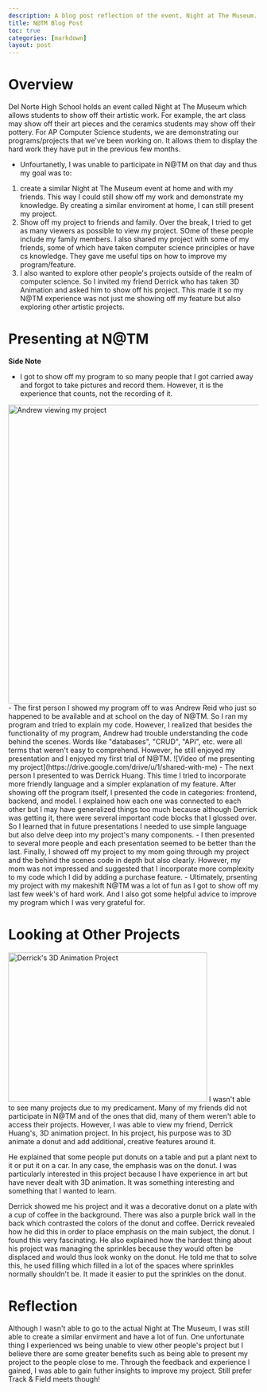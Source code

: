 ```yaml
---
description: A blog post reflection of the event, Night at The Museum.
title: N@TM Blog Post
toc: true
categories: [markdown]
layout: post
---
```


# Overview
Del Norte High School holds an event called Night at The Museum which allows students to show off their artistic work. For example, the art class may show off their art pieces and the ceramics students may show off their pottery. For AP Computer Science students, we are demonstrating our programs/projects that we've been working on. It allows them to display the hard work they have put in the previous few months.
- Unfourtanetly, I was unable to participate in N@TM on that day and thus my goal was to:
1. create a similar Night at The Museum event at home and with my friends. This way I could still show off my work and demonstrate my knowledge. By creating a similar enviroment at home, I can still present my project.
2. Show off my project to friends and family. Over the break, I tried to get as many viewers as possible to view my project. SOme of these people include my family members. I also shared my project with some of my friends, some of which have taken computer science principles or have cs knowledge. They gave me useful tips on how to improve my program/feature.
3. I also wanted to explore other people's projects outside of the realm of computer science. So I invited my friend Derrick who has taken 3D Animation and asked him to show off his project. This made it so my N@TM experience was not just me showing off my feature but also exploring other artistic projects.

# Presenting at N@TM 
**Side Note**
- I got to show off my program to so many people that I got carried away and forgot to take pictures and record them. However, it is the experience that counts, not the recording of it.
<img src="Jonathan-Wu-s-Repository/images/IMG-0892.jpg" alt="Andrew viewing my project" style="width:850px;height:600px;">
- The first person I showed my program off to was Andrew Reid who just so happened to be available and at school on the day of N@TM. So I ran my program and tried to explain my code. However, I realized that besides the functionality of my program, Andrew had trouble understanding the code behind the scenes. Words like "databases", "CRUD", "API", etc. were all terms that weren't easy to comprehend. However, he still enjoyed my presentation and I enjoyed my first trial of N@TM.
![Video of me presenting my project](https://drive.google.com/drive/u/1/shared-with-me)
- The next person I presented to was Derrick Huang. This time I tried to incorporate more friendly language and a simpler explanation of my feature. After showing off the program itself, I presented the code in categories: frontend, backend, and model. I explained how each one was connected to each other but I may have generalized things too much because although Derrick was getting it, there were several important code blocks that I glossed over. So I learned that in future presentations I needed to use simple language but also delve deep into my project's many components.
- I then presented to several more people and each presentation seemed to be better than the last. Finally, I showed off my project to my mom going through my project and the behind the scenes code in depth but also clearly. However, my mom was not impressed and suggested that I incorporate more complexity to my code which I did by adding a purchase feature. 
- Ultimately, prsenting my project with my makeshift N@TM was a lot of fun as I got to show off my last few week's of hard work. And I also got some helpful advice to improve my program which I was very grateful for.

# Looking at Other Projects
<img src="Jonathan-Wu-s-Repository/images/Screenshot (103).png" alt="Derrick's 3D Animation Project" style="width:400px;height:300px;">
I wasn't able to see many projects due to my predicament. Many of my friends did not participate in N@TM and of the ones that did, many of them weren't able to access their projects. However, I was able to view my friend, Derrick Huang's, 3D animation project. In his project, his purpose was to 3D animate a donut and add additional, creative features around it. 

He explained that some people put donuts on a table and put a plant next to it or put it on a car. In any case, the emphasis was on the donut. I was particularly interested in this project because I have experience in art but have never dealt with 3D animation. It was something interesting and something that I wanted to learn.

Derrick showed me his project and it was a decorative donut on a plate with a cup of coffee in the background. There was also a purple brick wall in the back which contrasted the colors of the donut and coffee. Derrick revealed how he did this in order to place emphasis on the main subject, the donut. I found this very fascinating. He also explained how the hardest thing about his project was managing the sprinkles because they would often be displaced and would thus look wonky on the donut. He told me that to solve this, he used filling which filled in a lot of the spaces where sprinkles normally shouldn't be. It made it easier to put the sprinkles on the donut.

# Reflection
Although I wasn't able to go to the actual Night at The Museum, I was still able to create a similar envirment and have a lot of fun. One unfortunate thing I experienced ws being unable to view other people's project but I believe there are some greater benefits such as being able to present my project to the people close to me. Through the feedback and experience I gained, I was able to gain futher insights to improve my project. Still prefer Track & Field meets though!